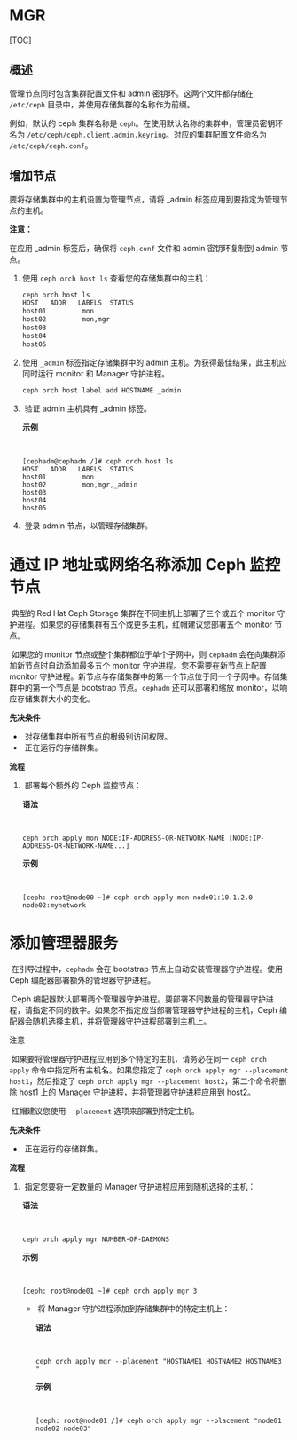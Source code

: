 # MGR

[TOC]

## 概述		

管理节点同时包含集群配置文件和 admin 密钥环。这两个文件都存储在 `/etc/ceph` 目录中，并使用存储集群的名称作为前缀。

例如，默认的 ceph 集群名称是 `ceph`。在使用默认名称的集群中，管理员密钥环名为 `/etc/ceph/ceph.client.admin.keyring`。对应的集群配置文件命名为 `/etc/ceph/ceph.conf`。 		

## 增加节点

要将存储集群中的主机设置为管理节点，请将 _admin 标签应用到要指定为管理节点的主机。

**注意：**

在应用 _admin 标签后，确保将 `ceph.conf` 文件和 admin 密钥环复制到 admin 节点。

1. 使用 `ceph orch host ls` 查看您的存储集群中的主机：

   ```bash
   ceph orch host ls
   HOST   ADDR   LABELS  STATUS
   host01         mon
   host02         mon,mgr
   host03
   host04
   host05
   ```

   

2. 使用 `_admin` 标签指定存储集群中的 admin 主机。为获得最佳结果，此主机应同时运行 monitor 和 Manager 守护进程。

   ```bash
   ceph orch host label add HOSTNAME _admin
   ```

   

3. ​						验证 admin 主机具有 _admin 标签。 				

   **示例**

   ​							

   ```none
   [cephadm@cephadm /]# ceph orch host ls
   HOST   ADDR   LABELS  STATUS
   host01         mon
   host02         mon,mgr,_admin
   host03
   host04
   host05
   ```

   

4. ​						登录 admin 节点，以管理存储集群。 				





# 通过 IP 地址或网络名称添加 Ceph 监控节点

​					典型的 Red Hat Ceph Storage 集群在不同主机上部署了三个或五个 monitor 守护进程。如果您的存储集群有五个或更多主机，红帽建议您部署五个 monitor 节点。 			

​					如果您的 monitor 节点或整个集群都位于单个子网中，则 `cephadm` 会在向集群添加新节点时自动添加最多五个 monitor 守护进程。您不需要在新节点上配置 monitor 守护进程。新节点与存储集群中的第一个节点位于同一个子网中。存储集群中的第一个节点是 bootstrap 节点。`cephadm` 还可以部署和缩放 monitor，以响应存储集群大小的变化。 			

**先决条件**

- ​							对存储集群中所有节点的根级别访问权限。 					
- ​							正在运行的存储群集。 					

**流程**

1. ​							部署每个额外的 Ceph 监控节点： 					

   **语法**

   ​								

   ```none
   ceph orch apply mon NODE:IP-ADDRESS-OR-NETWORK-NAME [NODE:IP-ADDRESS-OR-NETWORK-NAME...]
   ```

   

   **示例**

   ​								

   ```none
   [ceph: root@node00 ~]# ceph orch apply mon node01:10.1.2.0 node02:mynetwork
   ```

# 添加管理器服务

​				在引导过程中，`cephadm` 会在 bootstrap 节点上自动安装管理器守护进程。使用 Ceph 编配器部署额外的管理器守护进程。 		

​				Ceph 编配器默认部署两个管理器守护进程。要部署不同数量的管理器守护进程，请指定不同的数字。如果您不指定应当部署管理器守护进程的主机，Ceph 编配器会随机选择主机，并将管理器守护进程部署到主机上。 		

注意

​					如果要将管理器守护进程应用到多个特定的主机，请务必在同一 `ceph orch apply` 命令中指定所有主机名。如果您指定了 `ceph orch apply mgr --placement host1`，然后指定了 `ceph orch apply mgr --placement host2`，第二个命令将删除 host1 上的 Manager 守护进程，并将管理器守护进程应用到 host2。 			

​				红帽建议您使用 `--placement` 选项来部署到特定主机。 		

**先决条件**

- ​						正在运行的存储群集。 				

**流程**

1. ​						指定您要将一定数量的 Manager 守护进程应用到随机选择的主机： 				

   **语法**

   ​							

   ```none
   ceph orch apply mgr NUMBER-OF-DAEMONS
   ```

   

   **示例**

   ​							

   ```none
   [ceph: root@node01 ~]# ceph orch apply mgr 3
   ```

   

   - ​								将 Manager 守护进程添加到存储集群中的特定主机上： 						

     **语法**

     ​									

     ```none
     ceph orch apply mgr --placement "HOSTNAME1 HOSTNAME2 HOSTNAME3 "
     ```

     

     **示例**

     ​									

     ```none
     [ceph: root@node01 /]# ceph orch apply mgr --placement "node01 node02 node03"
     ```